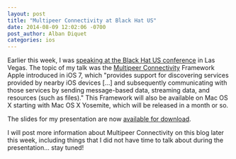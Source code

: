 ```yaml
---
layout: post
title: "Multipeer Connectivity at Black Hat US"
date: 2014-08-09 12:02:06 -0700
post_author: Alban Diquet
categories: ios
---
```


Earlier this week, I was [speaking at the Black Hat US conference][bh-link] in Las Vegas. The topic of my talk was the [Multipeer Connectivity][mc-doc] Framework Apple introduced in iOS 7, which "provides support for discovering services provided by nearby iOS devices [...] and subsequently communicating with those services by sending message-based data, streaming data, and resources (such as files)."
This Framework will also be available on Mac OS X starting with Mac OS X Yosemite, which will be released in a month or so.

The slides for my presentation are now [available for download][slides-pdf].

I will post more information about Multipeer Connectivity on this blog later this week, including things that I did not have time to talk about during the presentation... stay tuned!


[bh-link]: https://www.blackhat.com/us-14/briefings.html#it-just-networks-the-truth-about-ios-7s-multipeer-connectivity-framework
[slides-pdf]: /documents/BH_MultipeerConnectivity.pdf
[mc-doc]: https://developer.apple.com/library/ios/documentation/MultipeerConnectivity/Reference/MultipeerConnectivityFramework/Introduction/Introduction.html

